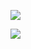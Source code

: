 ![](https://photos.google.com/lr/photo/ABbEI9SSwKuahnzLderixyZ5eg6yuNuXcEOlOPW_tiI5Zr6abcls99QHtHdw8blSiJg1VtNJlG3zITRqI5fESVB1a0WAHHWb3A)


![](https://gitee.com/harzva/my_INSTALL/raw/master/my_image/picgo/20221024224220.png)
